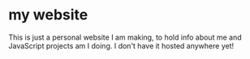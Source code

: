 # my website
This is just a personal website I am making, to hold info about me and JavaScript projects am I doing.
I don't have it hosted anywhere yet!
